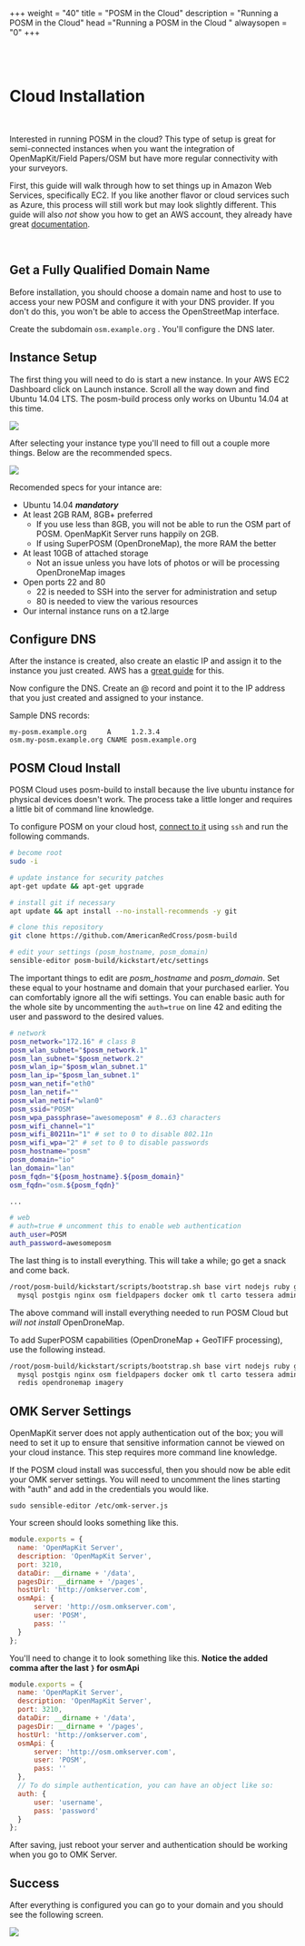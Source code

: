 +++
weight = "40"
title = "POSM in the Cloud"
description = "Running a POSM in the Cloud"
head ="<label>Running a POSM in the Cloud</label> "
alwaysopen = "0"
+++

<br />
<br />

# Cloud Installation

<br />

Interested in running POSM in the cloud? This type of setup is great for semi-connected instances when you want the integration of OpenMapKit/Field Papers/OSM but have more regular connectivity with your surveyors.

First, this guide will walk through how to set things up in Amazon Web Services, specifically EC2. If you like another flavor or cloud services such as Azure, this process will still work but may look slightly different. This guide will also *not* show you how to get an AWS account, they already have great [documentation](http://docs.aws.amazon.com/AWSEC2/latest/UserGuide/EC2_GetStarted.html).

<br />

## Get a Fully Qualified Domain Name

Before installation, you should choose a domain name and host to use to access your new POSM and configure it with your DNS provider. If you don't do this, you won't be able to access the OpenStreetMap interface.

Create the subdomain `osm.example.org` . You'll configure the DNS later.


## Instance Setup

The first thing you will need to do is start a new instance. In your AWS EC2 Dashboard click on Launch instance. Scroll all the way down and find Ubuntu 14.04 LTS. The posm-build process only works on Ubuntu 14.04 at this time.

![](ec2_ami.png)


After selecting your instance type you'll need to fill out a couple more things. Below are the recommended specs.

![](ec2_instance_type.png)

Recomended specs for your intance are:
 * Ubuntu 14.04 ***mandatory***
 * At least 2GB RAM, 8GB+ preferred
     * If you use less than 8GB, you will not be able to run the OSM part of POSM. OpenMapKit Server runs happily on 2GB.
     * If using SuperPOSM (OpenDroneMap), the more RAM the better
 * At least 10GB of attached storage
     * Not an issue unless you have lots of photos or will be processing OpenDroneMap images
 * Open ports 22 and 80
     * 22 is needed to SSH into the server for administration and setup
     * 80 is needed to view the various resources
 * Our internal instance runs on a t2.large

## Configure DNS

After the instance is created, also create an elastic IP and assign it to the instance you just created. AWS has a [great guide](http://docs.aws.amazon.com/AWSEC2/latest/UserGuide/elastic-ip-addresses-eip.html#working-with-eips) for this.

Now configure the DNS. Create an @ record and point it to the IP address that you just created and assigned to your instance.

Sample DNS records:

```
my-posm.example.org     A     1.2.3.4
osm.my-posm.example.org CNAME posm.example.org
```

## POSM Cloud Install

POSM Cloud uses posm-build to install because the live ubuntu instance for physical devices doesn't work. The process take a little longer and requires a little bit of command line knowledge.


To configure POSM on your cloud host, [connect to it](http://docs.aws.amazon.com/AWSEC2/latest/UserGuide/AccessingInstancesLinux.html) using `ssh` and run the following commands.

```bash
# become root
sudo -i

# update instance for security patches
apt-get update && apt-get upgrade

# install git if necessary
apt update && apt install --no-install-recommends -y git

# clone this repository
git clone https://github.com/AmericanRedCross/posm-build

# edit your settings (posm_hostname, posm_domain)
sensible-editor posm-build/kickstart/etc/settings
```

The important things to edit are *posm_hostname* and *posm_domain*. Set these equal to your hostname and domain that your purchased earlier. You can comfortably ignore all the wifi settings. You can enable basic auth for the whole site by uncommenting the `auth=true` on line 42 and editing the user and password to the desired values.

```bash
# network
posm_network="172.16" # class B
posm_wlan_subnet="$posm_network.1"
posm_lan_subnet="$posm_network.2"
posm_wlan_ip="$posm_wlan_subnet.1"
posm_lan_ip="$posm_lan_subnet.1"
posm_wan_netif="eth0"
posm_lan_netif=""
posm_wlan_netif="wlan0"
posm_ssid="POSM"
posm_wpa_passphrase="awesomeposm" # 8..63 characters
posm_wifi_channel="1"
posm_wifi_80211n="1" # set to 0 to disable 802.11n
posm_wifi_wpa="2" # set to 0 to disable passwords
posm_hostname="posm"
posm_domain="io"
lan_domain="lan"
posm_fqdn="${posm_hostname}.${posm_domain}"
osm_fqdn="osm.${posm_fqdn}"

...

# web
# auth=true # uncomment this to enable web authentication
auth_user=POSM
auth_password=awesomeposm
```


The last thing is to install everything. This will take a while; go get a snack and come back.

```bash
/root/posm-build/kickstart/scripts/bootstrap.sh base virt nodejs ruby gis \
  mysql postgis nginx osm fieldpapers docker omk tl carto tessera admin
```

The above command will install everything needed to run POSM Cloud but *will not install* OpenDroneMap.

To add SuperPOSM capabilities (OpenDroneMap + GeoTIFF processing), use the following instead.

```bash
/root/posm-build/kickstart/scripts/bootstrap.sh base virt nodejs ruby gis \
  mysql postgis nginx osm fieldpapers docker omk tl carto tessera admin \
  redis opendronemap imagery
```

## OMK Server Settings

OpenMapKit server does not apply authentication out of the box; you will need to set it up to ensure that sensitive information cannot be viewed on your cloud instance. This step requires more command line knowledge.

If the POSM cloud install was successful, then you should now be able edit your OMK server settings. You will need to uncomment the lines starting with "auth" and add in the credentials you would like.

```
sudo sensible-editor /etc/omk-server.js
```

Your screen should looks something like this.
```javascript
module.exports = {
  name: 'OpenMapKit Server',
  description: 'OpenMapKit Server',
  port: 3210,
  dataDir: __dirname + '/data',
  pagesDir: __dirname + '/pages',
  hostUrl: 'http://omkserver.com',
  osmApi: {
      server: 'http://osm.omkserver.com',
      user: 'POSM',
      pass: ''
  }
};
```
You'll need to change it to look something like this. **Notice the added comma after the last `}` for osmApi**
```javascript
module.exports = {
  name: 'OpenMapKit Server',
  description: 'OpenMapKit Server',
  port: 3210,
  dataDir: __dirname + '/data',
  pagesDir: __dirname + '/pages',
  hostUrl: 'http://omkserver.com',
  osmApi: {
      server: 'http://osm.omkserver.com',
      user: 'POSM',
      pass: ''
  },
  // To do simple authentication, you can have an object like so:
  auth: {
      user: 'username',
      pass: 'password'
  }
};
```

After saving, just reboot your server and authentication should be working when you go to OMK Server.

## Success

After everything is configured you can go to your domain and you should see the following screen.

![](posm_home.png)
